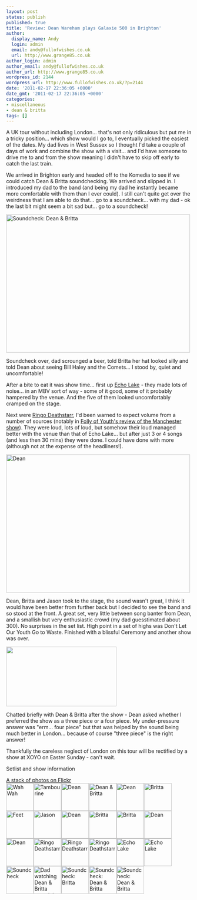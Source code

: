 ```yaml
---
layout: post
status: publish
published: true
title: 'Review: Dean Wareham plays Galaxie 500 in Brighton'
author:
  display_name: Andy
  login: admin
  email: andy@fullofwishes.co.uk
  url: http://www.grange85.co.uk
author_login: admin
author_email: andy@fullofwishes.co.uk
author_url: http://www.grange85.co.uk
wordpress_id: 2144
wordpress_url: http://www.fullofwishes.co.uk/?p=2144
date: '2011-02-17 22:36:05 +0000'
date_gmt: '2011-02-17 22:36:05 +0000'
categories:
- miscellaneous
- dean & britta
tags: []
---
```

<p>A UK tour without including London... that's not only ridiculous but put me in a tricky position... which show would I go to, I eventually picked the easiest of the dates. My dad lives in West Sussex so I thought I'd take a couple of days of work and combine the show with a visit... and I'd have someone to drive me to and from the show meaning I didn't have to skip off early to catch the last train.</p>
<p>We arrived in Brighton early and headed off to the Komedia to see if we could catch Dean & Britta soundchecking. We arrived and slipped in. I introduced my dad to the band (and being my dad he instantly became more comfortable with them than I ever could). I still can't quite get over the weirdness that I am able to do that... go to a soundcheck... with my dad - ok the last bit might seem a bit sad but... go to a soundcheck!</p>
<p><a href="http://www.flickr.com/photos/grange85/5454352150/" title="Soundcheck: Dean &amp; Britta by grange85, on Flickr"><img src="http://farm6.static.flickr.com/5059/5454352150_f66a886cac.jpg" width="500" height="375" alt="Soundcheck: Dean &amp; Britta"  class="aligncenter" /></a></p>
<p>Soundcheck over, dad scrounged a beer, told Britta her hat looked silly and told Dean about seeing Bill Haley and the Comets... I stood by, quiet and uncomfortable!</p>
<p>After a bite to eat it was show time... first up <a href="http://www.echolakeband.com/">Echo Lake</a> - they made lots of noise... in an MBV sort of way -  some of it good, some of it probably hampered by the venue. And the five of them looked uncomfortably cramped on the stage.</p>
<p>Next were <a href="http://www.myspace.com/ringodeathstarr" title="Ringo Deathstarr - warning Myspace link">Ringo Deathstarr</a>, I'd been warned to expect volume from a number of sources (notably in <a href="http://follyfollyfolly.blogspot.com/2011/02/dean-wareham-plays-galaxie-500-ruby.html">Folly of Youth's review of the Manchester show</a>). They were loud, lots of loud, but somehow their loud managed better with the venue than that of Echo Lake... but after just 3 or 4 songs (and less then 30 mins) they were done. I could have done with more (although not at the expense of the headliners!).</p>
<p><a href="http://www.flickr.com/photos/grange85/5453741035/" title="Dean by grange85, on Flickr"><img src="http://farm6.static.flickr.com/5134/5453741035_4e345b1e64.jpg" width="500" height="375" alt="Dean"  class="aligncenter" /></a>
<p>Dean, Britta and Jason took to the stage, the sound wasn't great, I think it would have been better from further back but I decided to see the band and so stood at the front. A great set, very little between song banter from Dean, and a smallish but very enthusiastic crowd (my dad guesstimated about 300). No surprises in the set list. High point in a set of highs was Don't Let Our Youth Go to Waste. Finished with a blissful Ceremony and another show was over.</p>
<p><a href="http://www.youtube.com/watch?v=pkb0-uupszA"><img class="aligncenter" src="http://www.fullofwishes.co.uk/wp/wp-content/uploads/2011/02/dw-ceremony-vid.jpg" alt="" title="dw-ceremony-vid" width="300" height="162" class="aligncenter size-full wp-image-2145" /></a></p>
<p>Chatted briefly with Dean & Britta after the show - Dean asked whether I preferred the show as a three piece or a four piece. My under-pressure answer was "erm... four piece" but that was helped by the sound being much better in London... because of course "three piece" is the right answer!</p>
<p>Thankfully the careless neglect of London on this tour will be rectified by a show at XOYO on Easter Sunday - can't wait.</p>
<p><span class="removed_link" title="http://db.fullofwishes.co.uk/wiki/Shows/Dean_%26_Britta/2011-02-16">Setlist and show information</span></p>
<div class="aligncenter flower_imagebox"><a href="http://www.flickr.com/photos/grange85/sets/72157625950504515/with/5453741035/">A stack of photos on Flickr</a><br />
<a href="http://farm6.static.flickr.com/5296/5453742983_68d3010817_z.jpg" title="Wah Wah" class="image_link"><img src="http://farm6.static.flickr.com/5296/5453742983_68d3010817_s.jpg" alt="Wah Wah" class="pc_img" border="0" height="75" width="75"></a><a href="http://farm6.static.flickr.com/5093/5453742791_8b8363082a_z.jpg" title="Tambourine" class="image_link"><img src="http://farm6.static.flickr.com/5093/5453742791_8b8363082a_s.jpg" alt="Tambourine" class="pc_img" border="0" height="75" width="75"></a><a href="http://farm6.static.flickr.com/5054/5453742607_8dbd1fe7f1_z.jpg" title="Dean" class="image_link"><img src="http://farm6.static.flickr.com/5054/5453742607_8dbd1fe7f1_s.jpg" alt="Dean" class="pc_img" border="0" height="75" width="75"></a><a href="http://farm6.static.flickr.com/5012/5452361468_4aa5c079c5_z.jpg" title="Dean &amp; Britta" class="image_link"><img src="http://farm6.static.flickr.com/5012/5452361468_4aa5c079c5_s.jpg" alt="Dean &amp; Britta" class="pc_img" border="0" height="75" width="75"></a><a href="http://farm6.static.flickr.com/5020/5452359248_2bdecf9641_z.jpg" title="Dean" class="image_link"><img src="http://farm6.static.flickr.com/5020/5452359248_2bdecf9641_s.jpg" alt="Dean" class="pc_img" border="0" height="75" width="75"></a><a href="http://farm6.static.flickr.com/5219/5451746145_6a46df22fa_z.jpg" title="Britta" class="image_link"><img src="http://farm6.static.flickr.com/5219/5451746145_6a46df22fa_s.jpg" alt="Britta" class="pc_img" border="0" height="75" width="75"></a><a href="http://farm6.static.flickr.com/5292/5453742417_d61c2400e3_z.jpg" title="Feet" class="image_link"><img src="http://farm6.static.flickr.com/5292/5453742417_d61c2400e3_s.jpg" alt="Feet" class="pc_img" border="0" height="75" width="75"></a><a href="http://farm6.static.flickr.com/5051/5453742173_b79b6d618f_z.jpg" title="Jason" class="image_link"><img src="http://farm6.static.flickr.com/5051/5453742173_b79b6d618f_s.jpg" alt="Jason" class="pc_img" border="0" height="75" width="75"></a><a href="http://farm6.static.flickr.com/5096/5454354692_b760e6474a_z.jpg" title="Dean" class="image_link"><img src="http://farm6.static.flickr.com/5096/5454354692_b760e6474a_s.jpg" alt="Dean" class="pc_img" border="0" height="75" width="75"></a><a href="http://farm6.static.flickr.com/5179/5453741863_5151c484c5_z.jpg" title="Britta" class="image_link"><img src="http://farm6.static.flickr.com/5179/5453741863_5151c484c5_s.jpg" alt="Britta" class="pc_img" border="0" height="75" width="75"></a><a href="http://farm6.static.flickr.com/5060/5454354286_1f0b192821_z.jpg" title="Britta" class="image_link"><img src="http://farm6.static.flickr.com/5060/5454354286_1f0b192821_s.jpg" alt="Britta" class="pc_img" border="0" height="75" width="75"></a><a href="http://farm6.static.flickr.com/5219/5454354062_4638d8ec7d_z.jpg" title="Dean" class="image_link"><img src="http://farm6.static.flickr.com/5219/5454354062_4638d8ec7d_s.jpg" alt="Dean" class="pc_img" border="0" height="75" width="75"></a><a href="http://farm6.static.flickr.com/5134/5453741035_4e345b1e64_z.jpg" title="Dean" class="image_link"><img src="http://farm6.static.flickr.com/5134/5453741035_4e345b1e64_s.jpg" alt="Dean" class="pc_img" border="0" height="75" width="75"></a><a href="http://farm6.static.flickr.com/5300/5453740751_47f0c301d0_z.jpg" title="Ringo Deathstarr" class="image_link"><img src="http://farm6.static.flickr.com/5300/5453740751_47f0c301d0_s.jpg" alt="Ringo Deathstarr" class="pc_img" border="0" height="75" width="75"></a><a href="http://farm6.static.flickr.com/5293/5454353156_cc8397d0e9_z.jpg" title="Ringo Deathstarr" class="image_link"><img src="http://farm6.static.flickr.com/5293/5454353156_cc8397d0e9_s.jpg" alt="Ringo Deathstarr" class="pc_img" border="0" height="75" width="75"></a><a href="http://farm6.static.flickr.com/5059/5453740411_b43e48a75b_z.jpg" title="Ringo Deathstarr" class="image_link"><img src="http://farm6.static.flickr.com/5059/5453740411_b43e48a75b_s.jpg" alt="Ringo Deathstarr" class="pc_img" border="0" height="75" width="75"></a><a href="http://farm6.static.flickr.com/5255/5454352878_61d90d9b37_z.jpg" title="Echo Lake" class="image_link"><img src="http://farm6.static.flickr.com/5255/5454352878_61d90d9b37_s.jpg" alt="Echo Lake" class="pc_img" border="0" height="75" width="75"></a><a href="http://farm6.static.flickr.com/5172/5453740095_c0a64efffd_z.jpg" title="Echo Lake" class="image_link"><img src="http://farm6.static.flickr.com/5172/5453740095_c0a64efffd_s.jpg" alt="Echo Lake" class="pc_img" border="0" height="75" width="75"></a><a href="http://farm6.static.flickr.com/5293/5453739915_0d715ccf84_z.jpg" title="Soundcheck" class="image_link"><img src="http://farm6.static.flickr.com/5293/5453739915_0d715ccf84_s.jpg" alt="Soundcheck" class="pc_img" border="0" height="75" width="75"></a><a href="http://farm6.static.flickr.com/5015/5452356068_b1c90cff31_z.jpg" title="Dad watching Dean &amp; Britta soundcheck" class="image_link"><img src="http://farm6.static.flickr.com/5015/5452356068_b1c90cff31_s.jpg" alt="Dad watching Dean &amp; Britta soundcheck" class="pc_img" border="0" height="75" width="75"></a><a href="http://farm6.static.flickr.com/5052/5453739731_80bb15cdc0_z.jpg" title="Soundcheck: Britta" class="image_link"><img src="http://farm6.static.flickr.com/5052/5453739731_80bb15cdc0_s.jpg" alt="Soundcheck: Britta" class="pc_img" border="0" height="75" width="75"></a><a href="http://farm6.static.flickr.com/5059/5454352150_f66a886cac_z.jpg" title="Soundcheck: Dean &amp; Britta" class="image_link"><img src="http://farm6.static.flickr.com/5059/5454352150_f66a886cac_s.jpg" alt="Soundcheck: Dean &amp; Britta" class="pc_img" border="0" height="75" width="75"></a><a href="http://farm6.static.flickr.com/5091/5453739329_51b024f4d5_z.jpg" title="Soundcheck: Dean &amp; Britta" class="image_link"><img src="http://farm6.static.flickr.com/5091/5453739329_51b024f4d5_s.jpg" alt="Soundcheck: Dean &amp; Britta" class="pc_img" border="0" height="75" width="75"></div>
